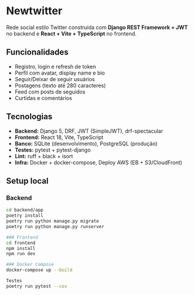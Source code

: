 # Newtwitter


Rede social estilo Twitter construída com **Django REST Framework + JWT** no backend e **React + Vite + TypeScript** no frontend.


## Funcionalidades
- Registro, login e refresh de token
- Perfil com avatar, display name e bio
- Seguir/Deixar de seguir usuários
- Postagens (texto até 280 caracteres)
- Feed com posts de seguidos
- Curtidas e comentários


## Tecnologias
- **Backend:** Django 5, DRF, JWT (SimpleJWT), drf-spectacular
- **Frontend:** React 18, Vite, TypeScript
- **Banco:** SQLite (desenvolvimento), PostgreSQL (produção)
- **Testes:** pytest + pytest-django
- **Lint:** ruff + black + isort
- **Infra:** Docker + docker-compose, Deploy AWS (EB + S3/CloudFront)


## Setup local
### Backend
```bash
cd backend/app
poetry install
poetry run python manage.py migrate
poetry run python manage.py runserver

### Frontend
cd frontend
npm install
npm run dev

### Docker Compose
docker-compose up --build

Testes
poetry run pytest --cov